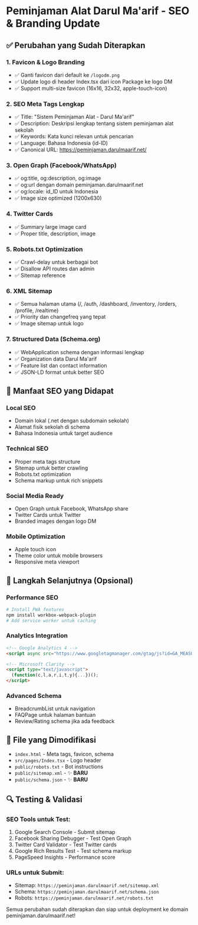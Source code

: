 # Peminjaman Alat Darul Ma'arif - SEO & Branding Update

## ✅ Perubahan yang Sudah Diterapkan

### 1. **Favicon & Logo Branding**
- ✅ Ganti favicon dari default ke `/logodm.png`
- ✅ Update logo di header Index.tsx dari icon Package ke logo DM
- ✅ Support multi-size favicon (16x16, 32x32, apple-touch-icon)

### 2. **SEO Meta Tags Lengkap**
- ✅ Title: "Sistem Peminjaman Alat - Darul Ma'arif"
- ✅ Description: Deskripsi lengkap tentang sistem peminjaman alat sekolah
- ✅ Keywords: Kata kunci relevan untuk pencarian
- ✅ Language: Bahasa Indonesia (id-ID)
- ✅ Canonical URL: https://peminjaman.darulmaarif.net/

### 3. **Open Graph (Facebook/WhatsApp)**
- ✅ og:title, og:description, og:image
- ✅ og:url dengan domain peminjaman.darulmaarif.net
- ✅ og:locale: id_ID untuk Indonesia
- ✅ Image size optimized (1200x630)

### 4. **Twitter Cards**
- ✅ Summary large image card
- ✅ Proper title, description, image

### 5. **Robots.txt Optimization**
- ✅ Crawl-delay untuk berbagai bot
- ✅ Disallow API routes dan admin
- ✅ Sitemap reference

### 6. **XML Sitemap**
- ✅ Semua halaman utama (/, /auth, /dashboard, /inventory, /orders, /profile, /realtime)
- ✅ Priority dan changefreq yang tepat
- ✅ Image sitemap untuk logo

### 7. **Structured Data (Schema.org)**
- ✅ WebApplication schema dengan informasi lengkap
- ✅ Organization data Darul Ma'arif
- ✅ Feature list dan contact information
- ✅ JSON-LD format untuk better SEO

## 🎯 Manfaat SEO yang Didapat

### **Local SEO**
- Domain lokal (.net dengan subdomain sekolah)
- Alamat fisik sekolah di schema
- Bahasa Indonesia untuk target audience

### **Technical SEO**
- Proper meta tags structure
- Sitemap untuk better crawling
- Robots.txt optimization
- Schema markup untuk rich snippets

### **Social Media Ready**
- Open Graph untuk Facebook, WhatsApp share
- Twitter Cards untuk Twitter
- Branded images dengan logo DM

### **Mobile Optimization**
- Apple touch icon
- Theme color untuk mobile browsers
- Responsive meta viewport

## 🚀 Langkah Selanjutnya (Opsional)

### **Performance SEO**
```bash
# Install PWA features
npm install workbox-webpack-plugin
# Add service worker untuk caching
```

### **Analytics Integration**
```html
<!-- Google Analytics 4 -->
<script async src="https://www.googletagmanager.com/gtag/js?id=GA_MEASUREMENT_ID"></script>

<!-- Microsoft Clarity -->
<script type="text/javascript">
  (function(c,l,a,r,i,t,y){...})();
</script>
```

### **Advanced Schema**
- BreadcrumbList untuk navigation
- FAQPage untuk halaman bantuan
- Review/Rating schema jika ada feedback

## 📁 File yang Dimodifikasi

- `index.html` - Meta tags, favicon, schema
- `src/pages/Index.tsx` - Logo header
- `public/robots.txt` - Bot instructions
- `public/sitemap.xml` - ✨ **BARU**
- `public/schema.json` - ✨ **BARU**

## 🔍 Testing & Validasi

### **SEO Tools untuk Test:**
1. Google Search Console - Submit sitemap
2. Facebook Sharing Debugger - Test Open Graph
3. Twitter Card Validator - Test Twitter cards
4. Google Rich Results Test - Test schema markup
5. PageSpeed Insights - Performance score

### **URLs untuk Submit:**
- Sitemap: `https://peminjaman.darulmaarif.net/sitemap.xml`
- Schema: `https://peminjaman.darulmaarif.net/schema.json`
- Robots: `https://peminjaman.darulmaarif.net/robots.txt`

Semua perubahan sudah diterapkan dan siap untuk deployment ke domain peminjaman.darulmaarif.net!